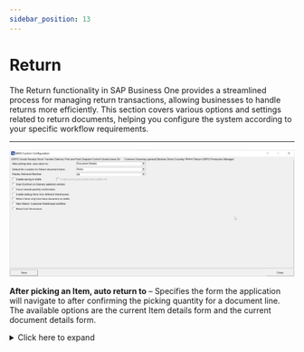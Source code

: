 ```yaml
---
sidebar_position: 13
---
```


# Return

The Return functionality in SAP Business One provides a streamlined process for managing return transactions, allowing businesses to handle returns more efficiently. This section covers various options and settings related to return documents, helping you configure the system according to your specific workflow requirements.

---

![Return](./media/return/return.png)

**After picking an Item, auto return to** – Specifies the form the application will navigate to after confirming the picking quantity for a document line. The available options are the current Item details form and the current document details form.
    <details>
    <summary>Click here to expand</summary>
    <div>
    **Document Details Workflow**

        ![Document Details Workflow](./media/return/document-details-workflow.png)

    **Item Details Workflow**

        ![Item Details Workflow](./media/return/item-details-workflow.png)
    </div>
    </details>

**Default Bin Location for Return document items** – When enabled, the Bin Location list is hidden during line detail settings, and a default Bin Location is automatically selected. If disabled, you can choose a Bin Location from the list. Three default options are available: Default Bin for Item, Warehouse Receiving Bin Location, and Source Bin from the Delivery document.

**Display Delivered Batches** – Shows either all batches or only those associated with the related Business Partner, in line with the corresponding SAP Business One option.

        ![Return Batches](./media/return/return-batches-01.png)

**Enable saving to drafts** – Allows saving documents as document drafts.
    <details>
    <summary>Click here to expand</summary>
    <div>
    By default, the option is switched off, and the Remarks window looks like this:

        ![Draft](./media/return/draft-02.png)

    When the option is switched on, the Remarks window looks like this:

        ![Draft](./media/return/draft-03.png)
    </div>
    </details>

**Enable saving documents when drafts ON** – Allows the users to choose on the Remarks form whether to save the transaction as a document or as a draft.. When this option is checked, two options are made available in the Remarks field:

        ![Draft](./media/return/draft-01.png)

**Scan DocNum on Delivery selection window** –  Enables scanning by document number (DocEntry) when the checkbox is unchecked.

**Force manual quantity confirmation** – When enabled, it requires manual confirmation of the quantity set earlier (scanning a barcode will not automatically confirm it).

**Enable adding Items from different Warehouses** –  Provides the ability to add items from multiple warehouses.

**Return Items only from the base document** – When unchecked, this option allows the creation of a Return document with any items, not just those from the Delivery document.

**Return Items only from the base document for drafts** – Functions similarly to the previous option but applies specifically to document drafts.

**New Return: Customer-Warehouse workflow** – When enabled, selecting the Customer first will lead to the Warehouse form (reversing the default Warehouse-Customer workflow). With this setting, scanning a Serial or Batch number during the Warehouse selection will activate "Fast Scan," automatically selecting the warehouse, item, serial/batch, and quantity, then adding it to the document.

**Show Cost Dimensions** – Enabling this option adds a button next to the Back button on the Quantity form, which opens the Cost Dimensions form.

---
By utilizing these return settings, you can optimize the return workflow in SAP Business One, improving efficiency and accuracy. This configuration ensures that the system works seamlessly, enhancing your operational efficiency and supporting smoother return transactions.
